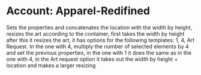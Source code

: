 # Account: Apparel-Redifined
Sets the properties and concatenates the location with the width by height, resizes the art according to the container, first takes the width by height after this it resizes the art, it has options for the following templates: 1, 4, Art Request.
In the one with 4, multiply the number of selected elements by 4 and set the previous properties, in the one with 1 it does the same as in the one with 4, in the Art request option it takes out the width by height + location and makes a larger resizing
